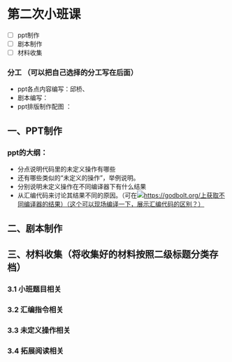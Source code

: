 # 第二次小班课

* [ ] ppt制作
* [ ] 剧本制作
* [ ] 材料收集

### 分工 （可以把自己选择的分工写在后面）

* ppt各点内容编写：邱桥、
* 剧本编写：
* ppt排版制作配图 ：

## 一、PPT制作

### ppt的大纲：

* 分点说明代码里的未定义操作有哪些
* 还有哪些类似的“未定义的操作”，举例说明。
* 分别说明未定义操作在不同编译器下有什么结果
* 从汇编代码来讨论其结果不同的原因。（可在![](file:///C:/Users/qq/AppData/Roaming/Tencent/QQ/Temp/%W@GJ$ACOF\(TYDYECOKVDYB.png)https://godbolt.org/上获取不同编译器的结果）（这个可以现场编译一下，展示汇编代码的区别？）



## 二、剧本制作

## 三、材料收集（将收集好的材料按照二级标题分类存档）

### 3.1 小班题目相关

### 3.2 汇编指令相关

### 3.3 未定义操作相关

### 3.4 拓展阅读相关
